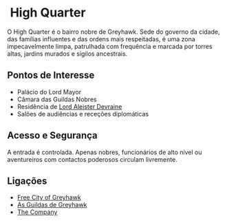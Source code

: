 # ️ High Quarter

O High Quarter é o bairro nobre de Greyhawk. Sede do governo da cidade, das famílias influentes e das ordens mais respeitadas, é uma zona impecavelmente limpa, patrulhada com frequência e marcada por torres altas, jardins murados e sigilos ancestrais.

##  Pontos de Interesse

- Palácio do Lord Mayor
- Câmara das Guildas Nobres
- Residência de [Lord Aleister Devraine]()
- Salões de audiências e receções diplomáticas

##  Acesso e Segurança

A entrada é controlada. Apenas nobres, funcionários de alto nível ou aventureiros com contactos poderosos circulam livremente.

##  Ligações

- [Free City of Greyhawk]()
- [As Guildas de Greyhawk]()
- [The Company]()


















